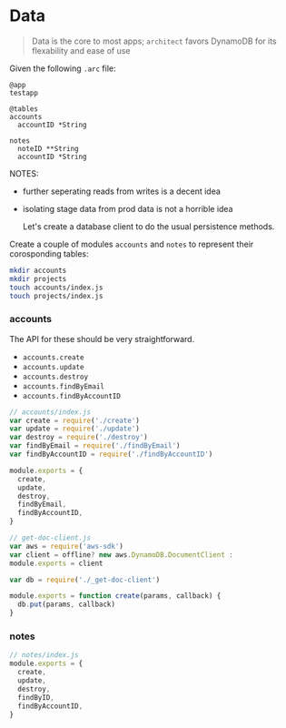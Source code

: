 # Data

> Data is the core to most apps; `architect` favors DynamoDB for its flexability and ease of use

Given the following `.arc` file:

```arc
@app
testapp

@tables
accounts
  accountID *String

notes
  noteID **String
  accountID *String
```

NOTES:

- further seperating reads from writes is a decent idea
- isolating stage data from prod data is not a horrible idea

    Let's create a database client to do the usual persistence methods.

Create a couple of modules `accounts` and `notes` to represent their corosponding tables:

```bash
mkdir accounts
mkdir projects
touch accounts/index.js
touch projects/index.js
```

### accounts

The API for these should be very straightforward.

- `accounts.create`
- `accounts.update`
- `accounts.destroy`
- `accounts.findByEmail`
- `accounts.findByAccountID`

```javascript
// accounts/index.js
var create = require('./create')
var update = require('./update')
var destroy = require('./destroy')
var findByEmail = require('./findByEmail')
var findByAccountID = require('./findByAccountID')

module.exports = {
  create,
  update,
  destroy,
  findByEmail,
  findByAccountID,
}
```

```javascript
// get-doc-client.js
var aws = require('aws-sdk')
var client = offline? new aws.DynamoDB.DocumentClient : 
module.exports = client
```

```javascript
var db = require('./_get-doc-client')

module.exports = function create(params, callback) {
  db.put(params, callback)
}
```

### notes

```javascript
// notes/index.js
module.exports = {
  create,
  update,
  destroy,
  findByID,
  findByAccountID,
}
```
